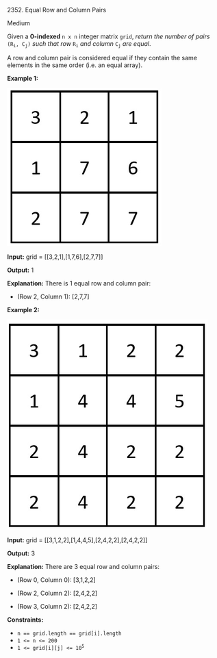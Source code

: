 2352\. Equal Row and Column Pairs

Medium

Given a **0-indexed** `n x n` integer matrix `grid`, _return the number of pairs_ <code>(R<sub>i</sub>, C<sub>j</sub>)</code> _such that row_ <code>R<sub>i</sub></code> _and column_ <code>C<sub>j</sub></code> _are equal_.

A row and column pair is considered equal if they contain the same elements in the same order (i.e. an equal array).

**Example 1:**

![](ex1.jpg)

**Input:** grid = [[3,2,1],[1,7,6],[2,7,7]]

**Output:** 1

**Explanation:** There is 1 equal row and column pair:

- (Row 2, Column 1): [2,7,7] 

**Example 2:**

![](ex2.jpg)

**Input:** grid = [[3,1,2,2],[1,4,4,5],[2,4,2,2],[2,4,2,2]]

**Output:** 3

**Explanation:** There are 3 equal row and column pairs:

- (Row 0, Column 0): [3,1,2,2]

- (Row 2, Column 2): [2,4,2,2]

- (Row 3, Column 2): [2,4,2,2]

**Constraints:**

*   `n == grid.length == grid[i].length`
*   `1 <= n <= 200`
*   <code>1 <= grid[i][j] <= 10<sup>5</sup></code>